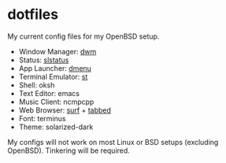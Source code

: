 # dotfiles

My current config files for my OpenBSD setup.

- Window Manager: [dwm](https://github.com/slam-bert/dwm)
- Status: [slstatus](https://github.com/slam-bert/slstatus)
- App Launcher: [dmenu](https://github.com/slam-bert/dmenu)
- Terminal Emulator: [st](https://github.com/slam-bert/st)
- Shell: oksh
- Text Editor: emacs
- Music Client: ncmpcpp
- Web Browser: [surf](https://github.com/slam-bert/surf) + [tabbed](https://github.com/slam-bert/tabbed)
- Font: terminus
- Theme: solarized-dark

My configs will not work on most Linux or BSD setups (excluding OpenBSD). Tinkering will be required.
